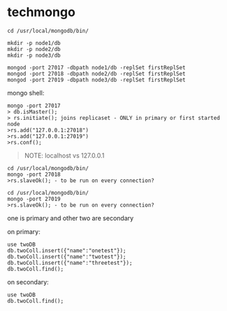 # techmongo

```
cd /usr/local/mongodb/bin/

mkdir -p node1/db
mkdir -p node2/db
mkdir -p node3/db

mongod -port 27017 -dbpath node1/db -replSet firstReplSet
mongod -port 27018 -dbpath node2/db -replSet firstReplSet
mongod -port 27019 -dbpath node3/db -replSet firstReplSet
```
mongo shell: 

```
mongo -port 27017
> db.isMaster();
> rs.initiate(); joins replicaset - ONLY in primary or first started node
>rs.add("127.0.0.1:27018")
>rs.add("127.0.0.1:27019")
>rs.conf(); 
```
> NOTE: localhost vs 127.0.0.1

```
cd /usr/local/mongodb/bin/
mongo -port 27018
>rs.slaveOk(); - to be run on every connection?
```

```
cd /usr/local/mongodb/bin/
mongo -port 27019
>rs.slaveOk(); - to be run on every connection?
```

one is primary and other two are secondary


on primary:

```
use twoDB
db.twoColl.insert({"name":"onetest"});
db.twoColl.insert({"name":"twotest"});
db.twoColl.insert({"name":"threetest"});
db.twoColl.find();
```

on secondary:

```
use twoDB
db.twoColl.find();
```

